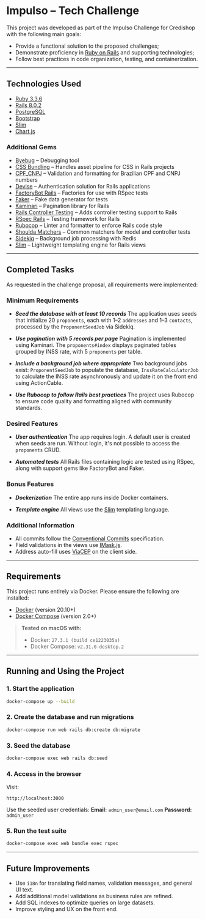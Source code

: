 # Impulso – Tech Challenge

This project was developed as part of the Impulso Challenge for Credishop with the following main goals:

- Provide a functional solution to the proposed challenges;
- Demonstrate proficiency in [Ruby on Rails](https://rubyonrails.org/) and supporting technologies;
- Follow best practices in code organization, testing, and containerization.

---

## Technologies Used

- [Ruby 3.3.6](https://www.ruby-lang.org/en/)
- [Rails 8.0.2](https://rubyonrails.org/)
- [PostgreSQL](https://www.postgresql.org/)
- [Bootstrap](https://getbootstrap.com/)
- [Slim](https://slim-template.github.io/)
- [Chart.js](https://www.chartjs.org/)

### Additional Gems

- [Byebug](https://github.com/deivid-rodriguez/byebug) – Debugging tool
- [CSS Bundling](https://github.com/rails/cssbundling-rails) – Handles asset pipeline for CSS in Rails projects
- [CPF_CNPJ](https://github.com/fnando/cpf_cnpj) – Validation and formatting for Brazilian CPF and CNPJ numbers
- [Devise](https://github.com/heartcombo/devise) – Authentication solution for Rails applications
- [FactoryBot Rails](https://github.com/thoughtbot/factory_bot_rails) – Factories for use with RSpec tests
- [Faker](https://github.com/faker-ruby/faker) – Fake data generator for tests
- [Kaminari](https://github.com/kaminari/kaminari) – Pagination library for Rails
- [Rails Controller Testing](https://github.com/rails/rails-controller-testing) – Adds controller testing support to Rails
- [RSpec Rails](https://github.com/rspec/rspec-rails) – Testing framework for Rails
- [Rubocop](https://github.com/rubocop/rubocop-rails) – Linter and formatter to enforce Rails code style
- [Shoulda Matchers](https://github.com/thoughtbot/shoulda-matchers) – Common matchers for model and controller tests
- [Sidekiq](https://sidekiq.org/) – Background job processing with Redis
- [Slim](https://github.com/slim-template/slim-rails) – Lightweight templating engine for Rails views

---

## Completed Tasks

As requested in the challenge proposal, all requirements were implemented:

### Minimum Requirements

- **_Seed the database with at least 10 records_**
  The application uses seeds that initialize 20 `proponents`, each with 1–2 `addresses` and 1–3 `contacts`, processed by the `ProponentSeedJob` via Sidekiq.

- **_Use pagination with 5 records per page_**
  Pagination is implemented using Kaminari. The `proponents#index` displays paginated tables grouped by INSS rate, with 5 `proponents` per table.

- **_Include a background job where appropriate_**
  Two background jobs exist:
  `ProponentSeedJob` to populate the database,
  `InssRateCalculatorJob` to calculate the INSS rate asynchronously and update it on the front end using ActionCable.

- **_Use Rubocop to follow Rails best practices_**
  The project uses Rubocop to ensure code quality and formatting aligned with community standards.

### Desired Features

- **_User authentication_**
  The app requires login. A default user is created when seeds are run. Without login, it's not possible to access the `proponents` CRUD.

- **_Automated tests_**
  All Rails files containing logic are tested using RSpec, along with support gems like FactoryBot and Faker.

### Bonus Features

- **_Dockerization_**
  The entire app runs inside Docker containers.

- **_Template engine_**
  All views use the [Slim](https://slim-template.github.io/) templating language.

### Additional Information

- All commits follow the [Conventional Commits](https://www.conventionalcommits.org/en/v1.0.0/) specification.
- Field validations in the views use [IMask.js](https://imask.js.org/).
- Address auto-fill uses [ViaCEP](https://viacep.com.br) on the client side.

---

## Requirements

This project runs entirely via Docker. Please ensure the following are installed:

- [Docker](https://docs.docker.com/) (version 20.10+)
- [Docker Compose](https://docs.docker.com/compose/) (version 2.0+)

> **Tested on macOS with:**
> - Docker: `27.3.1 (build ce1223035a)`
> - Docker Compose: `v2.31.0-desktop.2`

---

## Running and Using the Project

### 1. Start the application

```bash
docker-compose up --build
```

### 2. Create the database and run migrations

```bash
docker-compose run web rails db:create db:migrate
```

### 3. Seed the database

```bash
docker-compose exec web rails db:seed
```

### 4. Access in the browser

Visit:
```
http://localhost:3000
```
Use the seeded user credentials:
**Email:** `admin_user@email.com`
**Password:** `admin_user`

### 5. Run the test suite

```bash
docker-compose exec web bundle exec rspec
```

---

## Future Improvements

- Use `i18n` for translating field names, validation messages, and general UI text.
- Add additional model validations as business rules are refined.
- Add SQL indexes to optimize queries on large datasets.
- Improve styling and UX on the front end.